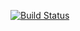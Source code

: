 [![Build Status](https://travis-ci.org/f6v/dna_pilot.svg?branch=master)](https://travis-ci.org/f6v/dna_pilot)
